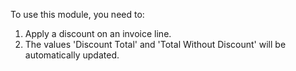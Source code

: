 To use this module, you need to:

1.  Apply a discount on an invoice line.
2.  The values 'Discount Total' and 'Total Without Discount' will be
    automatically updated.

